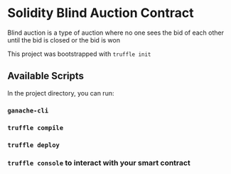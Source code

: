 # Solidity Blind Auction Contract

Blind auction is a type of auction where no one sees the bid of each other until the bid is closed or the bid is won

This project was bootstrapped with `truffle init`

## Available Scripts

In the project directory, you can run:

### `ganache-cli`
### `truffle compile`
### `truffle deploy`
### `truffle console` to interact with your smart contract


